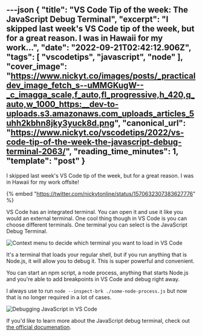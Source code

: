 ---json
{
  "title": "VS Code Tip of the week: The JavaScript Debug Terminal",
  "excerpt": "I skipped last week's VS Code tip of the week, but for a great reason. I was in Hawaii for my work...",
  "date": "2022-09-21T02:42:12.906Z",
  "tags": [
    "vscodetips",
    "javascript",
    "node"
  ],
  "cover_image": "https://www.nickyt.co/images/posts/_practicaldev_image_fetch_s--uMMGKugW--_c_imagga_scale,f_auto,fl_progressive,h_420,q_auto,w_1000_https:__dev-to-uploads.s3.amazonaws.com_uploads_articles_5uhh2kbhn8jky3yuck8d.png",
  "canonical_url": "https://www.nickyt.co/vscodetips/2022/vs-code-tip-of-the-week-the-javascript-debug-terminal-2063/",
  "reading_time_minutes": 1,
  "template": "post"
}
---

I skipped last week's VS Code tip of the week, but for a great reason. I was in Hawaii for my work offsite!

{% embed "https://twitter.com/nickytonline/status/1570632307383627776" %}

VS Code has an integrated terminal. You can open it and use it like you would an external terminal. One cool thing though in VS Code is you can choose different terminals. One terminal you can select is the JavaScript Debug Terminal.


![Context menu to decide which terminal you want to load in VS Code](https://www.nickyt.co/images/posts/_uploads_articles_xoejxm8bl2ra8trws3ej.png)

It's a terminal that loads your regular shell, but if you run anything that is Node.js, it will allow you to debug it. This is super powerful and convenient.

You can start an npm script, a node process, anything that starts Node.js and you're able to add breakpoints in VS Code and debug right away.

I always use to run `node --inspect-brk ./some-node-process.js` but now that is no longer required in a lot of cases.

![Debugging JavaScript in VS Code](https://www.nickyt.co/images/posts/_uploads_articles_5ei14x4k40q0xm7aksey.png)

If you'd like to learn more about the JavaScript debug terminal, check out [the official documenation](https://code.visualstudio.com/docs/nodejs/nodejs-debugging#_javascript-debug-terminal).
